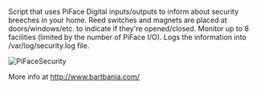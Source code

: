 Script that uses PiFace Digital inputs/outputs to inform about security breeches in your home.
Reed switches and magnets are placed at doors/windows/etc. to indicate if they're opened/closed.
Monitor up to 8 facilities (limited by the number of PiFace I/O).
Logs the information into /var/log/security.log file.

![PiFaceSecurity](http://www.bartbania.com/wp-content/uploads/2013/10/IMG_20131007_111732.jpg)

More info at http://www.bartbania.com/
